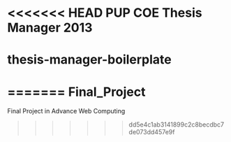 <<<<<<< HEAD
PUP COE Thesis Manager 2013
=======
thesis-manager-boilerplate
==========================
=======
Final_Project
=============

Final Project in Advance Web Computing
>>>>>>> dd5e4c1ab3141899c2c8becdbc7de073dd457e9f
